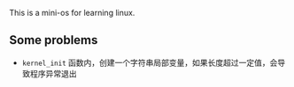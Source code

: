 This is a mini-os for learning linux.

## Some problems

- `kernel_init` 函数内，创建一个字符串局部变量，如果长度超过一定值，会导致程序异常退出